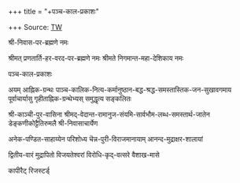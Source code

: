 +++
title = "+पञ्च-काल-प्रकाशः"

+++
Source: [TW](https://archive.org/details/panchakalaprakas015157mbp/page/n65/mode/2up)


श्री-निवास-पर-ब्रह्मणे नमः 

श्रीमत् प्रणतार्ति-हर-वरद-पर-ब्रह्मणे नमः 
श्रीमते निगमान्त-महा-देशिकाय नमः 

पञ्च-काल-प्रकाशः 

अयम् आह्निक-ग्रन्थः पाञ्च-कालिक-नित्य-कर्मानुष्ठान-बद्ध-श्रद्ध-समस्तास्तिक-जन-सुखावगमाय पूर्वाचार्यासु गृहीताह्निक-ग्रन्थेभ्यस् समुद्धृत्य सङ्कलितः 

श्री-काञ्ची-पुर-वासिना श्रीमद्-वेदान्त-रामानुज-संयमि-सार्वभौम-लब्ध-समस्तार्थ-जातेन 
डेङ्कणीकोट्टैतिरुमलै श्री-निवासाचार्येण 

अनेक-पण्डित-साहाय्येन परिशोध्य चॆन्न-पुरी-विराजमानायाम् आनन्द-मुद्राक्षर-शालायां 

द्वितीय-वारं मुद्रापितो विजयतेश्वरां विरोधि-कृद्-वत्सरे वैशाख-मासे 

कापीरैट् रिजस्टर्ड्